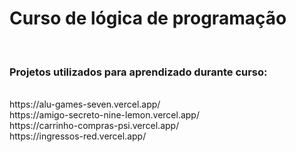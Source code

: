<h1>Curso de lógica de programação</h1> <br>
<h3>Projetos utilizados para aprendizado durante curso:</h3> <br>
https://alu-games-seven.vercel.app/ <br>
https://amigo-secreto-nine-lemon.vercel.app/ <br>
https://carrinho-compras-psi.vercel.app/ <br>
https://ingressos-red.vercel.app/ <br>
 
